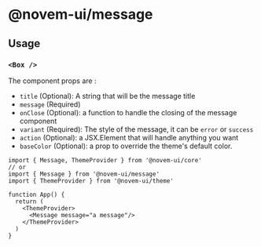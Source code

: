 # @novem-ui/message
## Usage
### `<Box />`

The component props are :
- `title` (Optional): A string that will be the message title
- `message` (Required)
- `onClose` (Optional): a function to handle the closing of the message component
- `variant` (Required): The style of the message, it can be `error` or `success`
- `action` (Optional): a JSX.Element that will handle anything you want
- `baseColor` (Optional): a prop to override the theme's default color. 

```tsx
import { Message, ThemeProvider } from '@novem-ui/core'
// or
import { Message } from '@novem-ui/message'
import { ThemeProvider } from '@novem-ui/theme'

function App() {
  return (
    <ThemeProvider>
      <Message message="a message"/>
    </ThemeProvider>
  )
}
```